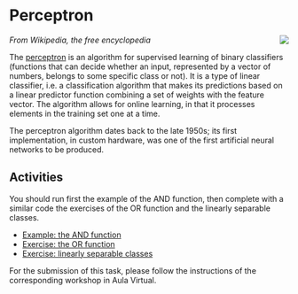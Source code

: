 # Perceptron

[<img src="https://upload.wikimedia.org/wikipedia/commons/thumb/3/31/Perceptron.svg/320px-Perceptron.svg.png" align="right">](https://commons.wikimedia.org/wiki/File:Perceptron.svg)
*From Wikipedia, the free encyclopedia*

The [perceptron](https://en.wikipedia.org/wiki/Perceptron) is an algorithm for supervised learning of binary classifiers (functions that can decide whether an input, represented by a vector of numbers, belongs to some specific class or not). It is a type of linear classifier, i.e. a classification algorithm that makes its predictions based on a linear predictor function combining a set of weights with the feature vector. The algorithm allows for online learning, in that it processes elements in the training set one at a time.

The perceptron algorithm dates back to the late 1950s; its first implementation, in custom hardware, was one of the first artificial neural networks to be produced.

## Activities

You should run first the example of the AND function, then complete with a similar code the exercises of the OR function and the linearly separable classes.

* [Example: the AND function](AND.ipynb)
* [Exercise: the OR function](OR.ipynb)
* [Exercise: linearly separable classes](Classes.ipynb)

For the submission of this task, please follow the instructions of the corresponding workshop in Aula Virtual.

